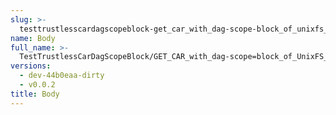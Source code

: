 ```yaml
---
slug: >-
  testtrustlesscardagscopeblock-get_car_with_dag-scope-block_of_unixfs_directory_on_a_path_(accept_header)-body
name: Body
full_name: >-
  TestTrustlessCarDagScopeBlock/GET_CAR_with_dag-scope=block_of_UnixFS_directory_on_a_path_(Accept_Header)/Body
versions:
  - dev-44b0eaa-dirty
  - v0.0.2
title: Body
---
```


